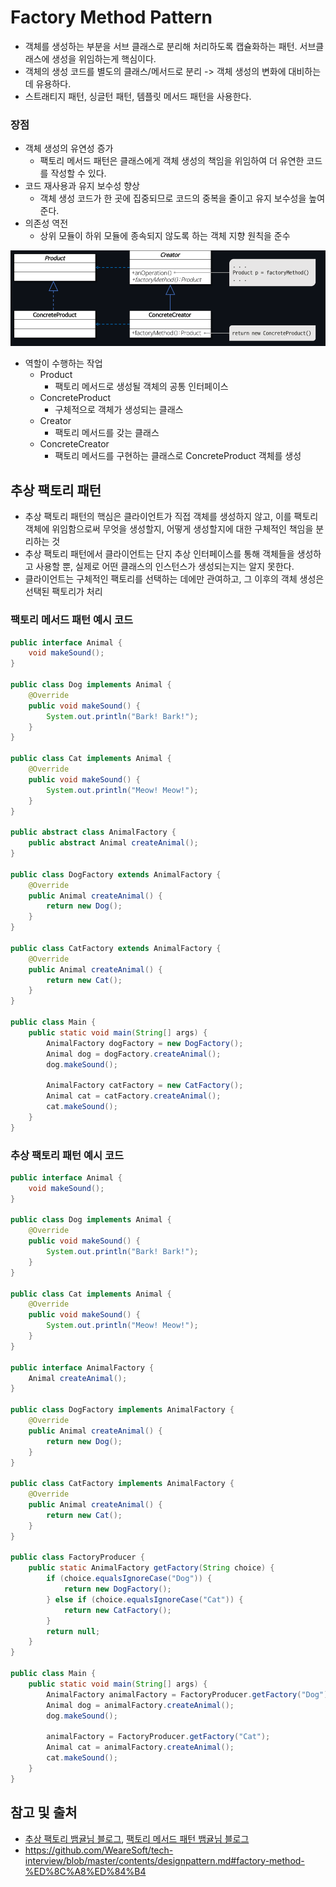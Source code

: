 Factory Method Pattern
===
- 객체를 생성하는 부분을 서브 클래스로 분리해 처리하도록 캡슐화하는 패턴. 서브클래스에 생성을 위임하는게 핵심이다.
- 객체의 생성 코드를 별도의 클래스/메서드로 분리 -> 객체 생성의 변화에 대비하는데 유용하다.
- 스트래티지 패턴, 싱글턴 패턴, 템플릿 메서드 패턴을 사용한다.

### 장점
- 객체 생성의 유연성 증가
  - 팩토리 메서드 패턴은 클래스에게 객체 생성의 책임을 위임하여 더 유연한 코드를 작성할 수 있다.
- 코드 재사용과 유지 보수성 향상
  - 객체 생성 코드가 한 곳에 집중되므로 코드의 중복을 줄이고 유지 보수성을 높여준다.
- 의존성 역전 
  - 상위 모듈이 하위 모듈에 종속되지 않도록 하는 객체 지향 원칙을 준수

![](images/fmethodp.png)
- 역할이 수행하는 작업
  - Product
    - 팩토리 메서드로 생성될 객체의 공통 인터페이스
  - ConcreteProduct
    - 구체적으로 객체가 생성되는 클래스
  - Creator
    - 팩토리 메서드를 갖는 클래스
  - ConcreteCreator
    - 팩토리 메서드를 구현하는 클래스로 ConcreteProduct 객체를 생성

## 추상 팩토리 패턴
- 추상 팩토리 패턴의 핵심은 클라이언트가 직접 객체를 생성하지 않고, 이를 팩토리 객체에 위임함으로써 무엇을 생성할지, 어떻게 생성할지에 대한 구체적인 책임을 분리하는 것
- 추상 팩토리 패턴에서 클라이언트는 단지 추상 인터페이스를 통해 객체들을 생성하고 사용할 뿐, 실제로 어떤 클래스의 인스턴스가 생성되는지는 알지 못한다.
- 클라이언트는 구체적인 팩토리를 선택하는 데에만 관여하고, 그 이후의 객체 생성은 선택된 팩토리가 처리

### 팩토리 메서드 패턴 예시 코드
```java
public interface Animal {
    void makeSound();
}

public class Dog implements Animal {
    @Override
    public void makeSound() {
        System.out.println("Bark! Bark!");
    }
}

public class Cat implements Animal {
    @Override
    public void makeSound() {
        System.out.println("Meow! Meow!");
    }
}

public abstract class AnimalFactory {
    public abstract Animal createAnimal();
}

public class DogFactory extends AnimalFactory {
    @Override
    public Animal createAnimal() {
        return new Dog();
    }
}

public class CatFactory extends AnimalFactory {
    @Override
    public Animal createAnimal() {
        return new Cat();
    }
}

public class Main {
    public static void main(String[] args) {
        AnimalFactory dogFactory = new DogFactory();
        Animal dog = dogFactory.createAnimal();
        dog.makeSound();

        AnimalFactory catFactory = new CatFactory();
        Animal cat = catFactory.createAnimal();
        cat.makeSound();
    }
}

```

### 추상 팩토리 패턴 예시 코드
```java
public interface Animal {
    void makeSound();
}

public class Dog implements Animal {
    @Override
    public void makeSound() {
        System.out.println("Bark! Bark!");
    }
}

public class Cat implements Animal {
    @Override
    public void makeSound() {
        System.out.println("Meow! Meow!");
    }
}

public interface AnimalFactory {
    Animal createAnimal();
}

public class DogFactory implements AnimalFactory {
    @Override
    public Animal createAnimal() {
        return new Dog();
    }
}

public class CatFactory implements AnimalFactory {
    @Override
    public Animal createAnimal() {
        return new Cat();
    }
}

public class FactoryProducer {
    public static AnimalFactory getFactory(String choice) {
        if (choice.equalsIgnoreCase("Dog")) {
            return new DogFactory();
        } else if (choice.equalsIgnoreCase("Cat")) {
            return new CatFactory();
        }
        return null;
    }
}

public class Main {
    public static void main(String[] args) {
        AnimalFactory animalFactory = FactoryProducer.getFactory("Dog");
        Animal dog = animalFactory.createAnimal();
        dog.makeSound();

        animalFactory = FactoryProducer.getFactory("Cat");
        Animal cat = animalFactory.createAnimal();
        cat.makeSound();
    }
}
```

## 참고 및 출처
- [추상 팩토리 뱀귤님 블로그](https://bcp0109.tistory.com/368), [팩토리 메서드 패턴 뱀귤님 블로그](https://bcp0109.tistory.com/367)
- https://github.com/WeareSoft/tech-interview/blob/master/contents/designpattern.md#factory-method-%ED%8C%A8%ED%84%B4